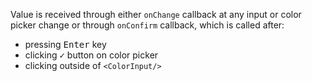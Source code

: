 Value is received through either `onChange` callback at any input or color picker change or through `onConfirm` callback, which is called after:

- pressing <kbd>Enter</kbd> key
- clicking <kbd>✓</kbd> button on color picker
- clicking outside of `<ColorInput/>`

